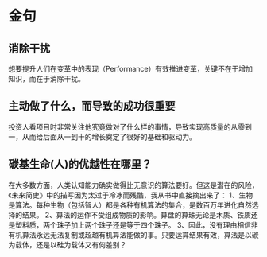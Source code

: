 # 金句
## 消除干扰
想要提升人们在变革中的表现（Performance）有效推进变革，关键不在于增加知识，而在于消除干扰。

## 主动做了什么，而导致的成功很重要
投资人看项目时非常关注他究竟做对了什么样的事情，导致实现高质量的从零到一，从而给后面从一到十的增长奠定了很好的基础和驱动力。

## 碳基生命(人)的优越性在哪里？
在大多数方面，人类认知能力确实做得比无意识的算法要好。但这是潜在的风险，《未来简史》中的描写因为太过于冷冰而残酷，我从书中直接摘出来了：
1、生物是算法。每种生物（包括智人）都是各种有机算法的集合，是数百万年进化自然选择的结果。
2、算法的运作不受组成物质的影响。算盘的算珠无论是木质、铁质还是塑料质，两个珠子加上两个珠子还是等于四个珠子。
3、因此，没有理由相信非有机算法永远无法复制或超越有机算法能做的事。只要运算结果有效，算法是以碳为载体，还是以硅为载体又有何差别？
